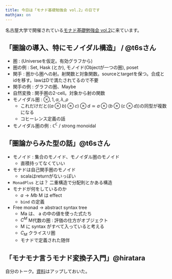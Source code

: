 ```yaml
---
title: 今日は「モナド基礎勉強会 vol.2」の日です
mathjax: on
---
```


名古屋大学で開催されている[モナド基礎勉強会 vol.2](http://xbase.connpass.com/event/11252/)に来ています。

## 「圏論の導入、特にモノイダル構造」 / @t6sさん

* 圏 : (Universeを仮定。有効グラフから)
* 圏の例 : Set, Hask (とか), モノイド(Objectが一つの圏), poset
* 関手 : 圏から圏への射。射関数と対象関数。sourceとtargetを保つ。合成とidを移す。lawはDで満たされてるので不要
* 関手の例 : グラフの圏、Maybe
* 自然変換 : 関手圏の2-cell。対象から射の関数
* モノイダル圏 : $\otimes, 1, \alpha, \lambda, \rho$
    * これだけだと$((a \otimes b) \otimes c) \otimes d \simeq a \otimes (b \otimes (c \otimes d))$の同型が複数になる
	* コヒーレンス定義の話
* モノイダル圏の例 : $\mathbb{C}^{\mathbb{C}}$ / strong monoidal

## 「圏論からみた型の話」@t6sさん

* モノイド : 集合のモノイド、モノイダル圏のモノイド
    * 直積持ってなくていい
* モナドは自己関手圏のモノイド
    * scalaはreturnがないっぽい
* `MonadPlus` とは？ 二重構造で分配則とかある構造
* モナドが何をしているのか
    * $a \to Mb$ M は effect
	* `bind` の定義
* Free monad → abstract syntax tree
    * Ma は、 a の中の値を使った式たち
	* $C^M$ M代数の圏 : 評価の仕方がオブジェクト
	* M に syntax がすべて入っていると考える
    * $C_M$ クライスリ圏
	* モナドで定義された随伴

## 「モナモナ言うモナド変換子入門」@hiratara

自分のトーク。[資料](http://hiratara.github.io/presentations/2015-03-21_monadbase_vol2.html#/)はアップしておいた。

